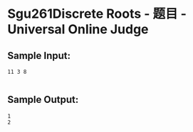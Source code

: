 # Sgu261Discrete Roots - 题目 - Universal Online Judge


## Sample Input: 
```
11 3 8 


```

## Sample Output: 
```
1
2

```
